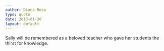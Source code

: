 ```yaml
---
author: Diana Reep
type: quote
date: 2013-01-30
layout: default
---
```

Sally will be remembered as a beloved teacher who gave her students the thirst for knowledge.
